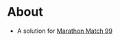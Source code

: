 # About

- A solution for [Marathon Match 99](https://community.topcoder.com/longcontest/?module=ViewProblemStatement&compid=61685&rd=17092)
